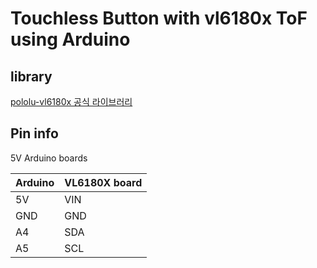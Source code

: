 # Touchless Button with vl6180x ToF using Arduino

## library

[pololu-vl6180x 공식 라이브러리](https://github.com/pololu/vl6180x-arduino)

## Pin info

5V Arduino boards

| Arduino | VL6180X board |
| ------- | ------------- |
| 5V      | VIN           |
| GND     | GND           |
| A4      | SDA           |
| A5      | SCL           |
